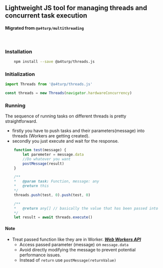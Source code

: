 ## Lightweight JS tool for managing threads and concurrent task execution
#### Migrated from `@a4turp/multithreading`
<br>

### Installation

```bash 
    npm install --save @a4turp/threads.js
```


### Initialization

```javascript
import Threads from '@a4turp/threads.js'

const threads = new Threads(navigator.hardwareConcurrency)
```


### Running

The sequence of running tasks on different threads is pretty straightforward.
- firstly you have to push tasks and their parameters(message) into threads (Workers are getting created).
- secondly you just execute and wait for the response.

```javascript
    function test(message) {
        let paremeter = message.data
        //Do whatever you want
        postMessage(result)
    }

    /**
    *   @param task: Function, message: any 
    *   @return this
    */
    threads.push(test, 0).push(test, 0)

    /**
    *   @return any[] // basically the value that has been passed into postMessage() method.
    */
    let result = await threads.execute()
```

#### Note

 - Treat passed function like they are in Worker. ***[Web Workers API](https://developer.mozilla.org/en-US/docs/Web/API/Web_Workers_API/Using_web_workers)***
    - Access passed parameter (message) on `message.data`
    - Avoid directly modifying the message to prevent potential performance issues.
    - Instead of `return` use `postMessage(returnValue)`
   

